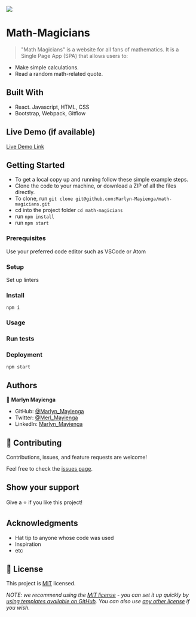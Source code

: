 ![](https://img.shields.io/badge/Microverse-blueviolet)

# Math-Magicians

> "Math Magicians" is a website for all fans of mathematics. It is a Single Page App (SPA) that allows users to:
- Make simple calculations.
- Read a random math-related quote.


## Built With

- React. Javascript, HTML, CSS
- Bootstrap, Webpack, Gitflow

## Live Demo (if available)

[Live Demo Link](https://632ca0b5974d75058d004034--luxury-druid-bcb004.netlify.app/)


## Getting Started
- To get a local copy up and running follow these simple example steps.
- Clone the code to your machine, or download a ZIP of all the files directly.
- To clone, run `git clone git@github.com:Marlyn-Mayienga/math-magicians.git `
- cd into the project folder `cd math-magicians`
- run `npm install`
- run `npm start`

### Prerequisites
Use your preferred code editor such as VSCode or Atom


### Setup
Set up linters
### Install
`npm i`
### Usage

### Run tests

### Deployment
`npm start`


## Authors

👤 **Marlyn Mayienga**

- GitHub: [@Marlyn_Mayienga](https://github.com/Marlyn_Mayienga)
- Twitter: [@Merl_Mayienga](https://twitter.com/M_ayienga)
- LinkedIn: [Marlyn_Mayienga](https://linkedin.com/in/Marlyn_Mayienga)

## 🤝 Contributing

Contributions, issues, and feature requests are welcome!

Feel free to check the [issues page](../../issues/).

## Show your support

Give a ⭐️ if you like this project!

## Acknowledgments

- Hat tip to anyone whose code was used
- Inspiration
- etc

## 📝 License

This project is [MIT](./LICENSE) licensed.

_NOTE: we recommend using the [MIT license](https://choosealicense.com/licenses/mit/) - you can set it up quickly by [using templates available on GitHub](https://docs.github.com/en/communities/setting-up-your-project-for-healthy-contributions/adding-a-license-to-a-repository). You can also use [any other license](https://choosealicense.com/licenses/) if you wish._
